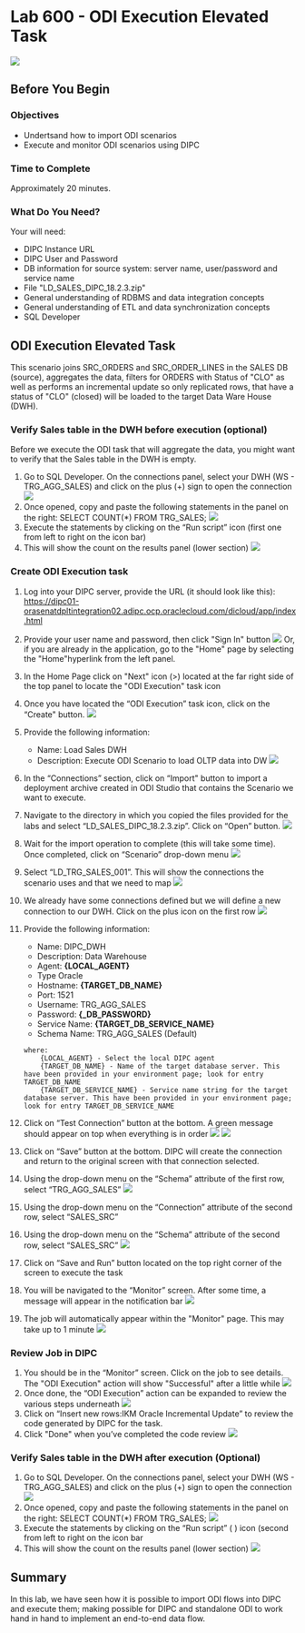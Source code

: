 # Lab 600 - ODI Execution Elevated Task 
![](images/600/image600_0.png)

## Before You Begin

### Objectives
-   Undertsand how to import ODI scenarios
-   Execute and monitor ODI scenarios using DIPC

### Time to Complete 
Approximately 20 minutes.

### What Do You Need?
Your will need:
- DIPC Instance URL
- DIPC User and Password
- DB information for source system: server name, user/password and service name
- File "LD_SALES_DIPC_18.2.3.zip"
- General understanding of RDBMS and data integration concepts
- General understanding of ETL and data synchronization concepts
- SQL Developer

## ODI Execution Elevated Task
This scenario joins SRC_ORDERS and SRC_ORDER_LINES in the SALES DB (source), aggregates the data, filters for ORDERS with Status of "CLO" as well as performs an incremental update so only replicated rows, that have a status of "CLO" (closed) will be loaded to the target Data Ware House (DWH).

### Verify Sales table in the DWH before execution (optional)
Before we execute the ODI task that will aggregate the data, you might want to verify that the Sales table in the DWH is empty.
1.	Go to SQL Developer. On the connections panel, select your DWH (WS - TRG_AGG_SALES) and click on the plus (+) sign to open the connection 
![](images/600/image600_1.png)
2.	Once opened, copy and paste the following statements in the panel on the right:
SELECT COUNT(*) FROM TRG_SALES; 
![](images/600/image600_2.png)
3.	Execute the statements by clicking on the “Run script” icon (first one from left to right on the icon bar)
4.	This will show the count on the results panel (lower section) 
![](images/600/image600_3.png)


### Create ODI Execution task
1.	Log into your DIPC server, provide the URL (it should look like this): 
https://dipc01-orasenatdpltintegration02.adipc.ocp.oraclecloud.com/dicloud/app/index.html
2.	Provide your user name and password, then click "Sign In" button 
![](images/300/image300_2.png)
Or, if you are already in the application, go to the "Home" page by selecting the "Home"hyperlink from the left panel. 
3.	In the Home Page click on "Next" icon (>) located at the far right side of the top panel to locate the "ODI Execution" task icon 
4.	Once you have located the “ODI Execution” task icon, click on the “Create" button.  ![](images/600/image600_4p.png)
5.	Provide the following information:
	- Name:  Load Sales DWH
	- Description: Execute ODI Scenario to load OLTP data into DW 
	![](images/600/image600_5p.png)
6.	In the “Connections” section, click on “Import" button to import a deployment archive created in ODI Studio that contains the Scenario we want to execute.
7.	Navigate to the directory in which you copied the files provided for the labs and select “LD_SALES_DIPC_18.2.3.zip”. Click on “Open” button. 
![](images/600/image600_6p.png)
8.	Wait for the import operation to complete (this will take some time). Once completed, click on “Scenario” drop-down menu 
![](images/600/image600_7p.png)
9.	Select “LD_TRG_SALES_001”. This will show the connections the scenario uses and that we need to map 
![](images/600/image600_8p.png)
10.	We already have some connections defined but we will define a new connection to our DWH. Click on the plus icon on the first row 
![](images/600/image600_9p.png)
11.	Provide the following information:
	- Name: DIPC_DWH
	- Description: Data Warehouse
	- Agent: **{LOCAL_AGENT}**
	- Type Oracle
	- Hostname: **{TARGET_DB_NAME}**
	- Port: 1521
	- Username: TRG_AGG_SALES
	- Password: **{_DB_PASSWORD}**
	- Service Name: **{TARGET_DB_SERVICE_NAME}**
	- Schema Name: TRG_AGG_SALES (Default)
	```
	where:
		{LOCAL_AGENT} - Select the local DIPC agent
		{TARGET_DB_NAME} - Name of the target database server. This have been provided in your environment page; look for entry TARGET_DB_NAME
    	{TARGET_DB_SERVICE_NAME} - Service name string for the target database server. This have been provided in your environment page; look for entry TARGET_DB_SERVICE_NAME
	```
12.	Click on “Test Connection” button at the bottom. A green message should appear on top when everything is in order 
![](images/600/image600_010.png)
![](images/600/image600_110.png)

13.	Click on “Save” button at the bottom. DIPC will create the connection and return to the original screen with that connection selected.
14.	Using the drop-down menu on the “Schema” attribute of the first row, select “TRG_AGG_SALES” 
![](images/600/image600_12p.png)
15.	Using the drop-down menu on the “Connection” attribute of the second row, select “SALES_SRC”
16.	Using the drop-down menu on the “Schema” attribute of the second row, select “SALES_SRC” 
![](images/600/image600_13p.png)
17.	Click on “Save and Run” button located on the top right corner of the screen to execute the task
18.	You will be navigated to the “Monitor” screen. After some time, a message will appear in the notification bar 
![](images/600/image600_14.png)
19.	The job will automatically appear within the "Monitor" page. This may take up to 1 minute 
![](images/600/image600_15.png)


### Review Job in DIPC
1.	You should be in the “Monitor” screen. Click on the job to see details. The "ODI Execution" action will show "Successful" after a little while 
![](images/600/image600_16.png)
2.	Once done, the “ODI Execution” action can be expanded to review the various steps underneath 
![](images/600/image600_17.png)
3.	Click on “Insert new rows:IKM Oracle Incremental Update” to review the code generated by DIPC for the task. 
4.	Click "Done" when you’ve completed the code review 
![](images/600/image600_18.png)


### Verify Sales table in the DWH after execution (Optional)
1.	Go to SQL Developer. On the connections panel, select your DWH (WS - TRG_AGG_SALES) and click on the plus (+) sign to open the connection 
![](images/600/image600_1.png)
2.	Once opened, copy and paste the following statements in the panel on the right:
SELECT COUNT(*) FROM TRG_SALES;
![](images/600/image600_2.png)
3.	Execute the statements by clicking on the “Run script” ( ) icon (second from left to right on the icon bar
4.	This will show the count on the results panel (lower section) 
![](images/600/image600_19.png)


## Summary
In this lab, we have seen how it is possible to import ODI flows into DIPC and execute them; making possible for DIPC and standalone ODI to work hand in hand to implement an end-to-end data flow.